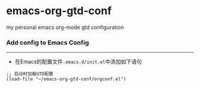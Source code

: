 # emacs-org-gtd-conf

my personal emacs org-mode gtd configuration


### Add config to Emacs Config
---
- 在Emacs的配置文件`.emacs.d/init.el`中添加如下语句
```
;; 启动时加载GTD配置
(load-file "~/emacs-org-gtd-conf/orgconf.el")
```
